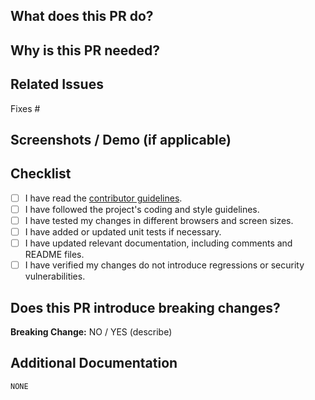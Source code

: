 <!-- Thanks for contributing to this project! Please follow the guidelines below when submitting your PR. -->

## What does this PR do?

<!-- Provide a clear and concise description of the changes introduced in this PR. -->

## Why is this PR needed?

<!-- Explain the problem this PR addresses or the feature it introduces. -->

## Related Issues

<!-- Link any relevant issues or discussions -->
Fixes #

## Screenshots / Demo (if applicable)

<!-- Add screenshots or a link to a demo for UI-related changes. -->

## Checklist

- [ ] I have read the [contributor guidelines](CONTRIBUTING.md).
- [ ] I have followed the project's coding and style guidelines.
- [ ] I have tested my changes in different browsers and screen sizes.
- [ ] I have added or updated unit tests if necessary.
- [ ] I have updated relevant documentation, including comments and README files.
- [ ] I have verified my changes do not introduce regressions or security vulnerabilities.

## Does this PR introduce breaking changes?

<!-- If yes, describe the impact and necessary migration steps. -->
**Breaking Change:** NO / YES (describe)

## Additional Documentation

<!-- If this PR updates documentation or requires additional references, link them here. -->

```docs
NONE
